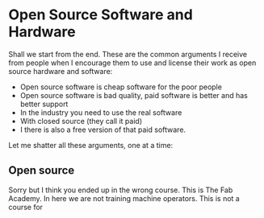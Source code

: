 # Open Source Software and Hardware
Shall we start from the end. These are the common arguments I receive from people when I encourage them to use and license their work as open source hardware and software:
* Open source software is cheap software for the poor people
* Open source software is bad quality, paid software is better and has better support
* In the industry you need to use the real software
* With closed source (they call it paid)
* I there is also a free version of that paid software.

Let me shatter all these arguments, one at a time:

## Open source
Sorry but I think you ended up in the wrong course. This is The Fab Academy. In here we are not training machine operators. This is not a course for
